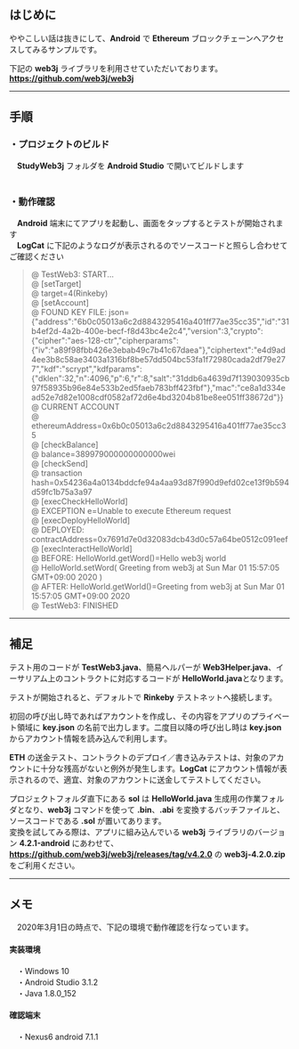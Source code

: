 ﻿## はじめに  
ややこしい話は抜きにして、**Android** で **Ethereum** ブロックチェーンへアクセスしてみるサンプルです。  

下記の **web3j** ライブラリを利用させていただいております。  
**<https://github.com/web3j/web3j>**  

----
## 手順  
### ・プロジェクトのビルド
　**StudyWeb3j** フォルダを **Android Studio** で開いてビルドします  
　
### ・動作確認
　**Android** 端末にてアプリを起動し、画面をタップするとテストが開始されます  
　**LogCat** に下記のようなログが表示されるのでソースコードと照らし合わせてご確認ください  

> @ TestWeb3: START...  
> @ [setTarget]  
> @ target=4(Rinkeby)  
> @ [setAccount]  
> @ FOUND KEY FILE: json={"address":"6b0c05013a6c2d8843295416a401ff77ae35cc35","id":"31b4ef2d-4a2b-400e-becf-f8d43bc4e2c4","version":3,"crypto":{"cipher":"aes-128-ctr","cipherparams":{"iv":"a89f98fbb426e3ebab49c7b41c67daea"},"ciphertext":"e4d9ad4ee3b8c58ae3403a1316bf8be57dd504bc53fa1f72980cada2df79e277","kdf":"scrypt","kdfparams":{"dklen":32,"n":4096,"p":6,"r":8,"salt":"31ddb6a4639d7f139030935cb97f58935b96e84e533b2ed5faeb783bff423fbf"},"mac":"ce8a1d334ead52e7d82e1008cdf0582af72d6e4bd3204b81be8ee051ff38672d"}}  
> @ CURRENT ACCOUNT  
> @ ethereumAddress=0x6b0c05013a6c2d8843295416a401ff77ae35cc35  
> @ [checkBalance]  
> @ balance=389979000000000000wei  
> @ [checkSend]  
> @ transaction hash=0x54236a4a0134bddcfe94a4aa93d87f990d9efd02ce13f9b594d59fc1b75a3a97  
> @ [execCheckHelloWorld]  
> @ EXCEPTION e=Unable to execute Ethereum request  
> @ [execDeployHelloWorld]  
> @ DEPLOYED: contractAddress=0x7691d7e0d32083dcb43d0c57a64be0512c091eef  
> @ [execInteractHelloWorld]  
> @ BEFORE: HelloWorld.getWord()=Hello web3j world  
> @ HelloWorld.setWord( Greeting from web3j at Sun Mar 01 15:57:05 GMT+09:00 2020 )  
> @ AFTER: HelloWorld.getWorld()=Greeting from web3j at Sun Mar 01 15:57:05 GMT+09:00 2020  
> @ TestWeb3: FINISHED  

----
## 補足

テスト用のコードが **TestWeb3.java**、簡易ヘルパーが **Web3Helper.java**、イーサリアム上のコントラクトに対応するコードが **HelloWorld.java**となります。  

テストが開始されると、デフォルトで **Rinkeby** テストネットへ接続します。  

初回の呼び出し時であればアカウントを作成し、その内容をアプリのプライベート領域に **key.json** の名前で出力します。二度目以降の呼び出し時は **key.json** からアカウント情報を読み込んで利用します。  

**ETH** の送金テスト、コントラクトのデプロイ／書き込みテストは、対象のアカウントに十分な残高がないと例外が発生します。**LogCat** にアカウント情報が表示されるので、適宜、対象のアカウントに送金してテストしてください。

プロジェクトフォルダ直下にある **sol** は **HelloWorld.java** 生成用の作業フォルダとなり、**web3j** コマンドを使って **.bin**、**.abi** を変換するバッチファイルと、ソースコードである **.sol** が置いてあります。  
変換を試してみる際は、アプリに組み込んでいる **web3j** ライブラリのバージョン **4.2.1-android** にあわせて、**<https://github.com/web3j/web3j/releases/tag/v4.2.0>** の **web3j-4.2.0.zip** をご利用ください。

----
## メモ
　2020年3月1日の時点で、下記の環境で動作確認を行なっています。  

#### 実装環境
　・Windows 10  
　・Android Studio 3.1.2  
　・Java 1.8.0_152

#### 確認端末
　・Nexus6 android 7.1.1  
